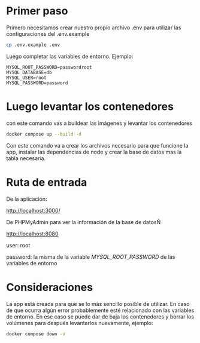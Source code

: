 # Primer paso

Primero necesitamos crear nuestro propio archivo .env para utilizar las configuraciones del .env.example

```bash
cp .env.example .env
```

Luego completar las variables de entorno. Ejemplo:

```
MYSQL_ROOT_PASSWORD=passwordroot
MYSQL_DATABASE=db
MYSQL_USER=root
MYSQL_PASSWORD=password
```

# Luego levantar los contenedores

con este comando vas a buildear las imágenes y levantar los contenedores

```bash
docker compose up --build -d
```

Con este comando va a crear los archivos necesario para que funcione la app, instalar las dependencias de node y crear la base de datos mas la tabla necesaria.

# Ruta de entrada

De la aplicación:

[http://localhost:3000/](http://localhost:3000/)

De PHPMyAdmin para ver la información de la base de datosÑ

[http://localhost:8080](http://localhost:8080)

user: root

password: la misma de la variable *MYSQL_ROOT_PASSWORD* de las variables de entorno

# Consideraciones

La app está creada para que se lo más sencillo posible de utilizar. En caso de que ocurra algún error probablemente esté relacionado con las variables de entorno. En ese caso se puede dar de baja los contenedores y borrar los volúmenes para después levantarlos nuevamente, ejemplo:

```bash
docker compose down -v
```
